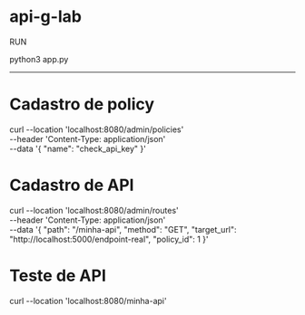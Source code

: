 # api-g-lab

RUN

python3 app.py


---------------

# Cadastro de policy

curl --location 'localhost:8080/admin/policies' \
--header 'Content-Type: application/json' \
--data '{
  "name": "check_api_key"
}'


# Cadastro de API

curl --location 'localhost:8080/admin/routes' \
--header 'Content-Type: application/json' \
--data '{
  "path": "/minha-api",
  "method": "GET",
  "target_url": "http://localhost:5000/endpoint-real",
  "policy_id": 1
}'


# Teste de API

curl --location 'localhost:8080/minha-api'